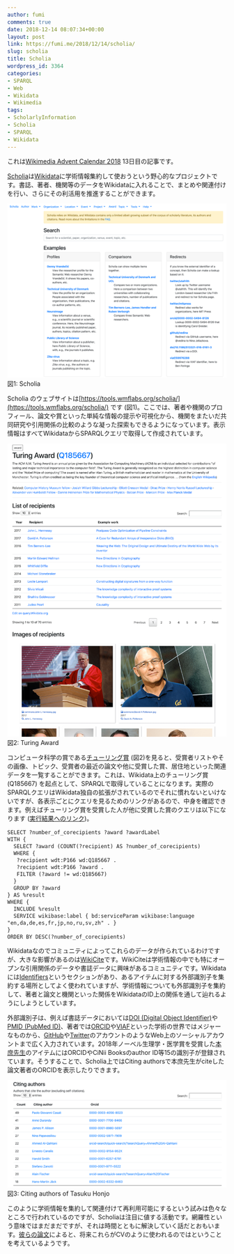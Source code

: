 ```yaml
---
author: fumi
comments: true
date: 2018-12-14 08:07:34+00:00
layout: post
link: https://fumi.me/2018/12/14/scholia/
slug: scholia
title: Scholia
wordpress_id: 3364
categories:
- SPARQL
- Web
- Wikidata
- Wikimedia
tags:
- ScholarlyInformation
- Scholia
- SPARQL
- Wikidata
---
```


これは[Wikimedia Advent Calendar 2018](https://qiita.com/advent-calendar/2018/wikimedia) 13日目の記事です。

[Scholia](https://www.wikidata.org/wiki/Wikidata:Scholia)は[Wikidata](https://www.wikidata.org)に学術情報集約して使おうという野心的なプロジェクトです。書誌、著者、機関等のデータをWikidataに入れることで、まとめや関連付けを行い、さらにその利活用を推進することができます。

![](/images/2018-12-14-scholia/d9439ea57caceef2c971136dfea527bd.png)図1: Scholia

Scholia のウェブサイトは[https://tools.wmflabs.org/scholia/](https://tools.wmflabs.org/scholia/) です (図1)。ここでは、著者や機関のプロフィール、論文や賞といった単純な情報の提示や可視化から、機関をまたいだ共同研究や引用関係の比較のような凝った探索もできるようになっています。表示情報はすべてWikidataからSPARQLクエリで取得して作成されています。

![](/images/2018-12-14-scholia/28399da6e430a73ff3302944478eeaa5.png)図2: Turing Award  

コンピュータ科学の賞である[チューリング賞](https://tools.wmflabs.org/scholia/award/Q185667) (図2)を見ると、受賞者リストやその画像、トピック、受賞者の最近の論文や他に受賞した賞、居住地といった関連データを一覧することができます。これは、Wikidata上のチューリング賞 (Q185667) を起点として、SPARQLで取得していることになります。実際のSPARQLクエリはWikidata独自の拡張がされているのでそれに慣れないといけないですが、各表示ごとにクエリを見るためのリンクがあるので、中身を確認できます。例えばチューリング賞を受賞した人が他に受賞した賞のクエリは以下になります ([実行結果へのリンク](http://tinyurl.com/y7hrvffb))。

```sparql
SELECT ?number_of_corecipients ?award ?awardLabel
WITH {
  SELECT ?award (COUNT(?recipient) AS ?number_of_corecipients)
  WHERE {
   ?recipient wdt:P166 wd:Q185667 .
   ?recipient wdt:P166 ?award .
   FILTER (?award != wd:Q185667)
  }
  GROUP BY ?award
} AS %result
WHERE {
  INCLUDE %result
  SERVICE wikibase:label { bd:serviceParam wikibase:language "en,da,de,es,fr,jp,no,ru,sv,zh" . }  
}
ORDER BY DESC(?number_of_corecipients)
```

Wikidataなのでコミュニティによってこれらのデータが作られているわけですが、大きな影響があるのは[WikiCite](https://meta.wikimedia.org/wiki/WikiCite)です。WikiCiteは学術情報の中でも特にオープンな引用関係のデータや書誌データに興味があるコミュニティです。Wikidataには[Identifiers](https://www.wikidata.org/wiki/Wikidata:Identifiers)というセクションがあり、あるアイテムに対する外部識別子を集約する場所としてよく使われていますが、学術情報についても外部識別子を集約して、著者と論文と機関といった関係をWikidataのID上の関係を通して辿れるようにしようとしています。

外部識別子は、例えば書誌データにおいては[DOI (Digital Object Identifier)](http://www.doi.org/)や[PMID (PubMed ID)](https://www.ncbi.nlm.nih.gov/pubmed/)、著者では[ORCID](https://orcid.org/)や[VIAF](http://viaf.org/)といった学術の世界ではメジャーなものから、[GitHub](https://github.com/)や[Twitter](https://twitter.com)のアカウントのようなWeb上のソーシャルアカウントまで広く入力されています。2018年ノーベル生理学・医学賞を受賞した[本庶先生](https://www.wikidata.org/wiki/Q2395341)のアイテムにはORCIDやCiNii Booksのauthor ID等15の識別子が登録されています。そうすることで、Scholia上ではCiting authorsで本庶先生がciteした論文著者のORCIDを表示したりできます。

![](/images/2018-12-14-scholia/f550696ecdc747ed7b885da6f0510f2d.png)図3: Citing authors of Tasuku Honjo

このように学術情報を集約して関連付けて再利用可能にするという試みは色々なところで行われているのですが、Scholiaは注目に値する活動です。網羅性という意味ではまだまだですが、それは時間とともに解決していく話だとおもいます。[彼らの論文](https://www.wikidata.org/wiki/Q41799194)によると、将来これらがCVのように使われるのではということを考えているようです。
